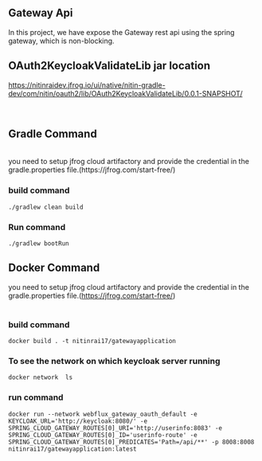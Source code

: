 ## Gateway Api
In this project, we have expose the Gateway rest api using the spring gateway, which is non-blocking.</br>



## OAuth2KeycloakValidateLib jar location 
https://nitinraidev.jfrog.io/ui/native/nitin-gradle-dev/com/nitin/oauth2/lib/OAuth2KeycloakValidateLib/0.0.1-SNAPSHOT/
<br/>


<br/>

## Gradle Command 
<br/>
you need to setup jfrog cloud artifactory and provide the credential in the gradle.properties file.(https://jfrog.com/start-free/) <br/>

### build command 
`
./gradlew clean build
`

### Run command 
`
./gradlew bootRun
`
<br/>

## Docker Command 
you need to setup jfrog cloud artifactory and provide the credential in the gradle.properties file.(https://jfrog.com/start-free/) <br/>
<br/>

###  build command 
`
 docker build . -t nitinrai17/gatewayapplication
`

### To see the network on which keycloak server running
`
docker network  ls
`

###  run command 
`
docker run --network webflux_gateway_oauth_default -e KEYCLOAK_URL='http://keycloak:8080/' -e SPRING_CLOUD_GATEWAY_ROUTES[0]_URI='http://userinfo:8083' -e  SPRING_CLOUD_GATEWAY_ROUTES[0]_ID='userinfo-route' -e SPRING_CLOUD_GATEWAY_ROUTES[0]_PREDICATES='Path=/api/**' -p 8008:8008 nitinrai17/gatewayapplication:latest
`